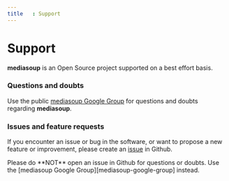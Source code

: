 ```yaml
---
title   : Support
---
```



# Support

**mediasoup** is an Open Source project supported on a best effort basis.


### Questions and doubts

Use the public [mediasoup Google Group][mediasoup-google-group] for questions and doubts regarding **mediasoup**.


### Issues and feature requests

If you encounter an issue or bug in the software, or want to propose a new feature or improvement, please create an [issue][mediasoup-github-issues] in Github.

<div markdown="1" class="note warn">
Please do **NOT** open an issue in Github for questions or doubts. Use the [mediasoup Google Group][mediasoup-google-group] instead.
</div>




[mediasoup-google-group]: https://groups.google.com/forum/#!forum/mediasoup
[mediasoup-github-issues]: https://github.com/ibc/mediasoup/issues
